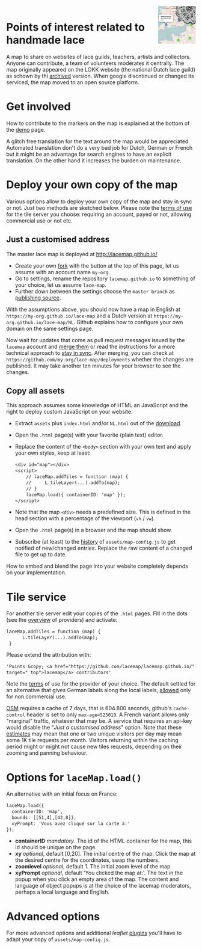 <img src="avatar.jpg" align="right">

Points of interest related to handmade lace
===========================================

A map to share on websites of lace guilds, teachers, artists and collectors.
Anyone can contribute, a team of volunteers moderates it centrally.
The map originally appeared on the LOKK website (the national Dutch lace guild) as schown by thi [archived] version.
When google discntinued or changed its serviced, the map moved to an open source platform.

[archived]: https://web.archive.org/web/20130628175904/https://www.lokk.nl/musea/

Get involved
============

How to contribute to the markers on the map is explained at the bottom of the [demo] page.

A glitch free translation for the text around the map would be appreciated.
Automated translation don't do a very bad job for Dutch, German or French but
it might be an advantage for search engines to have an explicit translation.
On the other hand it increases the burden on maintenance. 

[demo]: http://lacemap.github.io/

Deploy your own copy of the map
===============================
Various options allow to deploy your own copy of the map and stay in sync or not.
Just two methods are sketched below.
Please note the [terms of use](#tile-service) for the tile server you choose: 
requiring an account, payed or not, allowing commercial use or not etc.

Just a customised address
-------------------------
The master lace map is deployed at http://lacemap.github.io/
* Create your own [fork] with the button at the top of this page, let us assume with an account name `my-org`.
* Go to settings, rename the repository `lacemap.github.io` to something of your choice, let us assume `lace-map`.
* Further down between the settings choose the `master branch` as [publishing source].

With the assumptions above, 
you should now have a map in English at `https://my-org.github.io/lace-map`
and a Dutch version at  `https://my-org.github.io/lace-map/NL`.
Github explains how to configure your own domain on the same settings page.

Now wait for updates that come as pull request messages
issued by the `lacemap` account and [merge them]
or read the instructions for a more technical approach to [stay in sync][fork].
After merging, you can check at `https://github.com/my-org/lace-map/deployments` whether the changes are published. It may take another ten minutes for your browser to see the changes.

[merge them]: https://help.github.com/en/articles/merging-a-pull-request#merging-a-pull-request-on-github
[publishing source]:https://help.github.com/en/articles/configuring-a-publishing-source-for-your-github-pages-site#choosing-a-publishing-source
[fork]: https://help.github.com/en/articles/fork-a-repo


Copy all assets
---------------
This approach assumes some knowledge of HTML an JavaScript
and the right to deploy custom JavaScript on your website.
* Extract `assets` plus `index.html` and/or `NL.html` out of the [download]. 
* Open  the `.html` page(s) with your favorite (plain text) editor.
* Replace the content of the `<body>` section with your own text and apply your own styles, keep at least: 

      <div id="map"></div>
      <script>
          // laceMap.addTiles = function (map) {
          //     L.tileLayer(...).addTo(map);
          // }
          laceMap.load({ containerID: 'map' });
      </script>

* Note that the map `<div>` needs a predefined size. This is defined in the head section with a percentage of the viewport (`vh` / `vw`).
* Open the `.html` page(s) in a browser and the map should show.
* Subscribe (at least) to the [history] of `assets/map-config.js` to get notified of new/changed entries.
  Replace the raw content of a changed file to get up to date.

How to embed and blend the page into your website completely depends on your implementation.

[download]: https://github.com/lacemap/lacemap.github.io/archive/master.zip
[history]: https://github.com/lacemap/lacemap.github.io/commits/master/assets/map-config.js.atom
 

Tile service
============

For another tile server edit your copies of the `.html` pages. Fill in the dots (see the [overview] of providers) and activate:

    laceMap.addTiles = function (map) {
          L.tileLayer(...).addTo(map);
     }

Please extend the attribution with:

    'Points &copy; <a href="https://github.com/lacemap/lacemap.github.io/" target="_top">lacemap</a> contributors'

Note the [terms] of use for the provider of your choice. 
The default settled for an alternative that gives German labels along the local labels,
[allowed] only for non commercial use.

[OSM] requires a cache of 7 days, that is 604.800 seconds, 
github's `cache-control` header is set to only `max-age=525010`.
A French variant allows only "marginal" traffic, whatever that may be.
A service that requires an api-key would disable the "_Just a customised address_" option.
Note that these [estimates] may mean that one or two unique visitors per day
may mean some 1K tile requests per month.
Visitors returning within the caching period might or might not cause new tiles requests,
depending on their zooming and panning behaviour.

[estimates]: https://www.thunderforest.com/pricing/
[allowed]: https://www.openstreetmap.de/germanstyle.html
[OSM]: https://operations.osmfoundation.org/policies/tiles/
[terms]: https://wiki.openstreetmap.org/wiki/Tile_servers
[overview]: http://leaflet-extras.github.io/leaflet-providers/preview/index.html
[marginal traffic]: https://www.openstreetmap.fr/fonds-de-carte/


Options for `laceMap.load()`
============================

An alternative with an initial focus on France:

    laceMap.load({
      containerID: 'map',
      bounds: [[51,4],[42,8]],
      xyPrompt: 'Vous avez cliqué sur la carte à:'
    });

* **containerID** *mandatory*. The id of the HTML container for the map, this id should be unique on the page.
* **xy** *optional*, default \[0,20\]. The initial centre of the map.
  Click the map at the desired centre for the coordinates, swap the numbers.
* **zoomlevel** *optional*, default 1. The initial zoom level of the map.
* **xyPrompt** *optional*, default 'You clicked the map at:'. The text in the popup when you click an empty area of the map.
  The content and language of object popups is at the choice of the lacemap moderators, perhaps a local language and English.


Advanced options
================

For more advanced options and additional _leaflet_ [plugins] 
you'll have to adapt your copy of `assets/map-config.js`.

[plugins]: https://leafletjs.com/plugins.html

